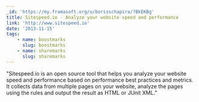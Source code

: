 ```yaml
---
_id: 'https://my.framasoft.org/u/borisschapira/?BkEKBg'
title: Sitespeed.io - Analyze your website speed and performance
link: 'http://www.sitespeed.io'
date: '2013-11-15'
tags:
    - name: boostmarks
      slug: boostmarks
    - name: sharemarks
      slug: sharemarks
---
```


<div class="markdown"><p>&quot;Sitespeed.io is an open source tool that helps you analyze your website speed and performance based on performance best practices and metrics. It collects data from multiple pages on your website, analyze the pages using the rules and output the result as HTML or JUnit XML.&quot;
</p></div>
